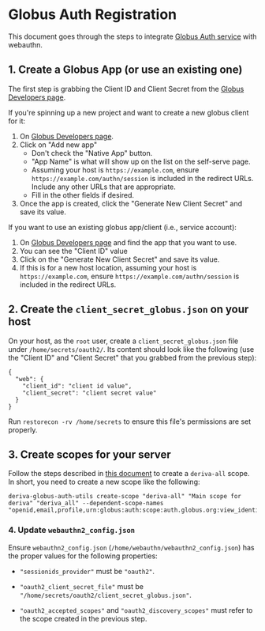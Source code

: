# Globus Auth Registration

This document goes through the steps to integrate [Globus Auth service](https://www.globus.org/globus-auth-service) with webauthn.


## 1. Create a Globus App (or use an existing one)

The first step is grabbing the Client ID and Client Secret from the [Globus Developers page](https://auth.globus.org/v2/web/developers).


If you're spinning up a new project and want to create a new globus client for it:
  1. On [Globus Developers page](https://auth.globus.org/v2/web/developers).
  2. Click on "Add new app"
     - Don't check the "Native App" button.
     - "App Name" is what will show up on the list on the self-serve page.
     - Assuming your host is `https://example.com`, ensure `https://example.com/authn/session` is included in the redirect URLs. Include any other URLs that are appropriate.
     - Fill in the other fields if desired.
  3. Once the app is created, click the "Generate New Client Secret" and save its value.

If you want to use an existing globus app/client (i.e., service account):

  1. On [Globus Developers page](https://auth.globus.org/v2/web/developers) and find the app that you want to use.
  2. You can see the "Client ID" value
  3. Click on the "Generate New Client Secret" and save its value.
  4. If this is for a new host location, assuming your host is `https://example.com`, ensure `https://example.com/authn/session` is included in the redirect URLs.


## 2. Create the `client_secret_globus.json` on your host

On your host, as the `root` user, create a `client_secret_globus.json` file under `/home/secrets/oauth2/`. Its content should look like the following (use the "Client ID" and "Client Secret" that you grabbed from the previous step):

```
{
  "web": {
    "client_id": "client id value",
    "client_secret": "client secret value"
  }
}
```

Run `restorecon -rv /home/secrets` to ensure this file's permissions are set properly.


## 3. Create scopes for your server

Follow the steps described in [this document](HOWTO_accept_oauth_headers.md) to create a `deriva-all` scope. In short, you need to create a new scope like the following:

```
deriva-globus-auth-utils create-scope "deriva-all" "Main scope for deriva" "deriva_all" --dependent-scope-names "openid,email,profile,urn:globus:auth:scope:auth.globus.org:view_identities,urn:globus:auth:scope:groups.api.globus.org:view_my_groups_and_memberships" 
```


### 4. Update `webauthn2_config.json`

Ensure `webauthn2_config.json` (`/home/webauthn/webauthn2_config.json`) has the proper values for the following properties:

- `"sessionids_provider"` must be `"oauth2"`.

- `"oauth2_client_secret_file"` must be  `"/home/secrets/oauth2/client_secret_globus.json"`.

- `"oauth2_accepted_scopes"` and `"oauth2_discovery_scopes"` must refer to the scope created in the previous step.

